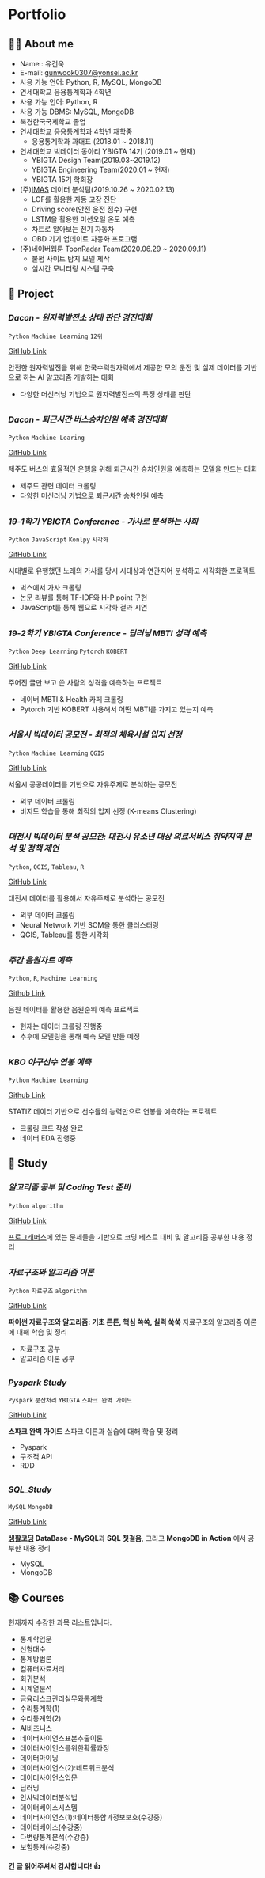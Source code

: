 Portfolio
=============

👨‍💻 About me
-------------
* Name : 유건욱
* E-mail: gunwook0307@yonsei.ac.kr
* 사용 가능 언어: Python, R, MySQL, MongoDB
* 연세대학교 응용통계학과 4학년
* 사용 가능 언어: Python, R
* 사용 가능 DBMS: MySQL, MongoDB
* 북경한국국제학교 졸업
* 연세대학교 응용통계학과 4학년 재학중
  * 응용통계학과 과대표 (2018.01 ~ 2018.11)
* 연세대학교 빅데이터 동아리 YBIGTA 14기 (2019.01 ~ 현재)
  * YBIGTA Design Team(2019.03~2019.12) 
  * YBIGTA Engineering Team(2020.01 ~ 현재)
  * YBIGTA 15기 학회장
* (주)[IMAS](https://blog.naver.com/imas0115) 데이터 분석팀(2019.10.26 ~ 2020.02.13)
  * LOF를 활용한 자동 고장 진단
  * Driving score(안전 운전 점수) 구현
  * LSTM을 활용한 미션오일 온도 예측
  * 차트로 알아보는 전기 자동차
  * OBD 기기 업데이트 자동화 프로그램
* (주)네이버웹툰 ToonRadar Team(2020.06.29 ~ 2020.09.11)
  * 불펌 사이트 탐지 모델 제작
  * 실시간 모니터링 시스템 구축
  
:octopus: Project
-------------

### _Dacon - 원자력발전소 상태 판단 경진대회_
`Python` `Machine Learning` `12위`

[GitHub Link](https://github.com/YooGunWook/Dacon_competition) <br>


안전한 원자력발전을 위해 한국수력원자력에서 제공한 모의 운전 및 실제 데이터를 기반으로 하는 AI 알고리즘 개발하는 대회

- 다양한 머신러닝 기법으로 원자력발전소의 특정 상태를 판단
## 

### _Dacon - 퇴근시간 버스승차인원 예측 경진대회_
`Python` `Machine Learing`

[GitHub Link](https://github.com/YooGunWook/Dacon_competition)<br>

제주도 버스의 효율적인 운행을 위해 퇴근시간 승차인원을 예측하는 모델을 만드는 대회

- 제주도 관련 데이터 크롤링
- 다양한 머신러닝 기법으로 퇴근시간 승차인원 예측
##

### _19-1학기 YBIGTA Conference - 가사로 분석하는 사회_ 
`Python` `JavaScript` `Konlpy`  `시각화` 

[GitHub Link](https://github.com/YooGunWook/19-1Conference)<br>

시대별로 유행했던 노래의 가사를 당시 시대상과 연관지어 분석하고 시각화한 프로젝트

* 벅스에서 가사 크롤링
* 논문 리뷰를 통해 TF-IDF와 H-P point 구현
* JavaScript를 통해 웹으로 시각화 결과 시연
##

### _19-2학기 YBIGTA Conference - 딥러닝 MBTI 성격 예측_
`Python` `Deep Learning` `Pytorch` `KOBERT`

[GitHub Link](https://github.com/YooGunWook/19-2_Conference)<br>

주어진 글만 보고 쓴 사람의 성격을 예측하는 프로젝트

* 네이버 MBTI & Health 카페 크롤링
* Pytorch 기반 KOBERT 사용해서 어떤 MBTI를 가지고 있는지 예측
##

### _서울시 빅데이터 공모전 - 최적의 체육시설 입지 선정_ 
`Python` `Machine Learning` `QGIS`

[GitHub Link](https://github.com/YooGunWook/Seoul_BigData_Competition)<br>

서울시 공공데이터를 기반으로 자유주제로 분석하는 공모전

* 외부 데이터 크롤링
* 비지도 학습을 통해 최적의 입지 선정 (K-means Clustering)
##

### _대전시 빅데이터 분석 공모전: 대전시 유소년 대상 의료서비스 취약지역 분석 및 정책 제언_
`Python`, `QGIS`, `Tableau`, `R`

[GitHub Link](https://github.com/hw79chopin/Project_Change_Daejeon)

대전시 데이터를 활용해서 자유주제로 분석하는 공모전

* 외부 데이터 크롤링
* Neural Network 기반 SOM을 통한 클러스터링
* QGIS, Tableau를 통한 시각화

##

### _주간 음원차트 예측_
`Python`, `R`, `Machine Learning`

[Github Link](https://github.com/YooGunWook/1nurse4stat)

음원 데이터를 활용한 음원순위 예측 프로젝트

* 현재는 데이터 크롤링 진행중
* 추후에 모델링을 통해 예측 모델 만들 예정
##

### _KBO 야구선수 연봉 예측_
`Python` `Machine Learning`

[Github Link](https://github.com/YooGunWook/Human_Resource_Data_Analysis)

STATIZ 데이터 기반으로 선수들의 능력만으로 연봉을 예측하는 프로젝트

* 크롤링 코드 작성 완료
* 데이터 EDA 진행중
##

📝 Study 
-------------

### _알고리즘 공부 및 Coding Test 준비_
`Python` `algorithm`

[GitHub Link](https://github.com/YooGunWook/coding_test) <br>

[프로그래머스](https://programmers.co.kr/)에 있는 문제들을 기반으로 코딩 테스트 대비 및 알고리즘 공부한 내용 정리
## 

### _자료구조와 알고리즘 이론_
`Python` `자료구조` `algorithm`

[GitHub Link](https://github.com/YooGunWook/DataStructure) <br>

**파이썬 자료구조와 알고리즘: 기초 튼튼, 핵심 쏙쏙, 실력 쑥쑥** 자료구조와 알고리즘 이론에 대해 학습 및 정리
- 자료구조 공부
- 알고리즘 이론 공부
## 

### _Pyspark Study_
`Pyspark` `분산처리` `YBIGTA` `스파크 완벽 가이드`

[GitHub Link](https://github.com/YooGunWook/Pyspark_Study) <br>

**스파크 완벽 가이드** 스파크 이론과 실습에 대해 학습 및 정리
- Pyspark
- 구조적 API
- RDD 
## 

### _SQL_Study_ 
`MySQL` `MongoDB`

[GitHub Link](https://github.com/YooGunWook/Engineering_SQL_Study)

**[생활코딩](https://opentutorials.org/course/3161) DataBase - MySQL**과 **SQL 첫걸음**, 그리고 **MongoDB in Action** 에서 공부한 내용 정리
- MySQL
- MongoDB
##


📚 Courses
-------------
현재까지 수강한 과목 리스트입니다. 

- 통계학입문
- 선형대수
- 통계방법론
- 컴퓨터자료처리
- 회귀분석
- 시계열분석
- 금융리스크관리실무와통계학
- 수리통계학(1)
- 수리통계학(2)
- AI비즈니스
- 데이터사이언스표본추출이론
- 데이터사이언스를위한확률과정
- 데이터마이닝
- 데이터사이언스(2):네트워크분석
- 데이터사이언스입문
- 딥러닝
- 인사빅데이터분석법
- 데이터베이스시스템
- 데이터사이언스(1):데이터통합과정보보호(수강중)
- 데이터베이스(수강중)
- 다변량통계분석(수강중)
- 보험통계(수강중)


#### 긴 글 읽어주셔서 감사합니다! 👍
